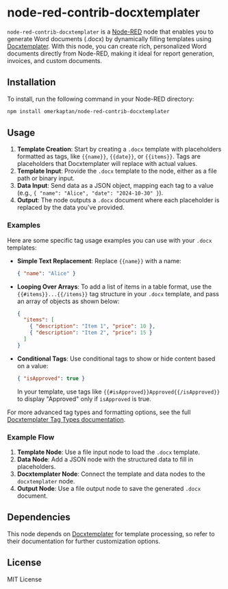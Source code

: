 # node-red-contrib-docxtemplater

`node-red-contrib-docxtemplater` is a [Node-RED](https://nodered.org/) node that enables you to generate Word documents (.docx) by dynamically filling templates using [Docxtemplater](https://docxtemplater.com/). With this node, you can create rich, personalized Word documents directly from Node-RED, making it ideal for report generation, invoices, and custom documents.

## Installation

To install, run the following command in your Node-RED directory:

```bash
npm install omerkaptan/node-red-contrib-docxtemplater
```

## Usage

1. **Template Creation**: Start by creating a `.docx` template with placeholders formatted as tags, like `{{name}}`, `{{date}}`, or `{{items}}`. Tags are placeholders that Docxtemplater will replace with actual values.
2. **Template Input**: Provide the `.docx` template to the node, either as a file path or binary input.
3. **Data Input**: Send data as a JSON object, mapping each tag to a value (e.g., `{ "name": "Alice", "date": "2024-10-30" }`).
4. **Output**: The node outputs a `.docx` document where each placeholder is replaced by the data you've provided.

### Examples

Here are some specific tag usage examples you can use with your `.docx` templates:

- **Simple Text Replacement**: Replace `{{name}}` with a name:
  ```json
  { "name": "Alice" }
  ```

- **Looping Over Arrays**: To add a list of items in a table format, use the `{{#items}}...{{/items}}` tag structure in your `.docx` template, and pass an array of objects as shown below:
  ```json
  {
    "items": [
      { "description": "Item 1", "price": 10 },
      { "description": "Item 2", "price": 15 }
    ]
  }
  ```

- **Conditional Tags**: Use conditional tags to show or hide content based on a value:
  ```json
  { "isApproved": true }
  ```
  In your template, use tags like `{{#isApproved}}Approved{{/isApproved}}` to display "Approved" only if `isApproved` is true.

For more advanced tag types and formatting options, see the full [Docxtemplater Tag Types documentation](https://docxtemplater.com/docs/tag-types/).

### Example Flow

1. **Template Node**: Use a file input node to load the `.docx` template.
2. **Data Node**: Add a JSON node with the structured data to fill in placeholders.
3. **Docxtemplater Node**: Connect the template and data nodes to the `docxtemplater` node.
4. **Output Node**: Use a file output node to save the generated `.docx` document.

## Dependencies

This node depends on [Docxtemplater](https://docxtemplater.com/) for template processing, so refer to their documentation for further customization options.

## License

MIT License